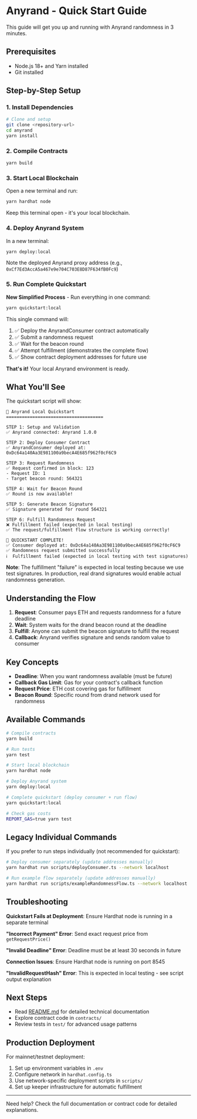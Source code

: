 # Anyrand - Quick Start Guide

This guide will get you up and running with Anyrand randomness in 3 minutes.

## Prerequisites

- Node.js 18+ and Yarn installed
- Git installed

## Step-by-Step Setup

### 1. Install Dependencies

```bash
# Clone and setup
git clone <repository-url>
cd anyrand
yarn install
```

### 2. Compile Contracts

```bash
yarn build
```

### 3. Start Local Blockchain

Open a new terminal and run:

```bash
yarn hardhat node
```

Keep this terminal open - it's your local blockchain.

### 4. Deploy Anyrand System

In a new terminal:

```bash
yarn deploy:local
```

Note the deployed Anyrand proxy address (e.g., `0xCf7Ed3AccA5a467e9e704C703E8D87F634fB0Fc9`)

### 5. Run Complete Quickstart

**New Simplified Process** - Run everything in one command:

```bash
yarn quickstart:local
```

This single command will:
1. ✅ Deploy the AnyrandConsumer contract automatically
2. ✅ Submit a randomness request
3. ✅ Wait for the beacon round
4. ✅ Attempt fulfillment (demonstrates the complete flow)
5. ✅ Show contract deployment addresses for future use

**That's it!** Your local Anyrand environment is ready.

## What You'll See

The quickstart script will show:

```
🚀 Anyrand Local Quickstart
=====================================

STEP 1: Setup and Validation
✅ Anyrand connected: Anyrand 1.0.0

STEP 2: Deploy Consumer Contract
✅ AnyrandConsumer deployed at: 0xDc64a140Aa3E981100a9becA4E685f962f0cF6C9

STEP 3: Request Randomness
✅ Request confirmed in block: 123
- Request ID: 1
- Target beacon round: 564321

STEP 4: Wait for Beacon Round
✅ Round is now available!

STEP 5: Generate Beacon Signature
✅ Signature generated for round 564321

STEP 6: Fulfill Randomness Request
❌ Fulfillment failed (expected in local testing)
✅ The request/fulfillment flow structure is working correctly!

🎉 QUICKSTART COMPLETE!
✅ Consumer deployed at: 0xDc64a140Aa3E981100a9becA4E685f962f0cF6C9
✅ Randomness request submitted successfully
ℹ️  Fulfillment failed (expected in local testing with test signatures)
```

**Note**: The fulfillment "failure" is expected in local testing because we use test signatures. In production, real drand signatures would enable actual randomness generation.

## Understanding the Flow

1. **Request**: Consumer pays ETH and requests randomness for a future deadline
2. **Wait**: System waits for the drand beacon round at the deadline
3. **Fulfill**: Anyone can submit the beacon signature to fulfill the request
4. **Callback**: Anyrand verifies signature and sends random value to consumer

## Key Concepts

- **Deadline**: When you want randomness available (must be future)
- **Callback Gas Limit**: Gas for your contract's callback function
- **Request Price**: ETH cost covering gas for fulfillment
- **Beacon Round**: Specific round from drand network used for randomness

## Available Commands

```bash
# Compile contracts
yarn build

# Run tests
yarn test

# Start local blockchain
yarn hardhat node

# Deploy Anyrand system
yarn deploy:local

# Complete quickstart (deploy consumer + run flow)
yarn quickstart:local

# Check gas costs
REPORT_GAS=true yarn test
```

## Legacy Individual Commands

If you prefer to run steps individually (not recommended for quickstart):

```bash
# Deploy consumer separately (update addresses manually)
yarn hardhat run scripts/deployConsumer.ts --network localhost

# Run example flow separately (update addresses manually)
yarn hardhat run scripts/exampleRandomnessFlow.ts --network localhost
```

## Troubleshooting

**Quickstart Fails at Deployment**: Ensure Hardhat node is running in a separate terminal

**"Incorrect Payment" Error**: Send exact request price from `getRequestPrice()`

**"Invalid Deadline" Error**: Deadline must be at least 30 seconds in future

**Connection Issues**: Ensure Hardhat node is running on port 8545

**"InvalidRequestHash" Error**: This is expected in local testing - see script output explanation

## Next Steps

- Read [README.md](./README.md) for detailed technical documentation
- Explore contract code in `contracts/`
- Review tests in `test/` for advanced usage patterns

## Production Deployment

For mainnet/testnet deployment:
1. Set up environment variables in `.env`
2. Configure network in `hardhat.config.ts`
3. Use network-specific deployment scripts in `scripts/`
4. Set up keeper infrastructure for automatic fulfillment

---

Need help? Check the full documentation or contract code for detailed explanations.